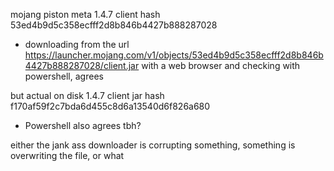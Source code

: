 mojang piston meta 1.4.7 client hash 53ed4b9d5c358ecfff2d8b846b4427b888287028

* downloading from the url https://launcher.mojang.com/v1/objects/53ed4b9d5c358ecfff2d8b846b4427b888287028/client.jar with a web browser and checking with powershell, agrees

but actual on disk 1.4.7 client jar hash f170af59f2c7bda6d455c8d6a13540d6f826a680

* Powershell also agrees tbh?

either the jank ass downloader is corrupting something, something is overwriting the file, or what